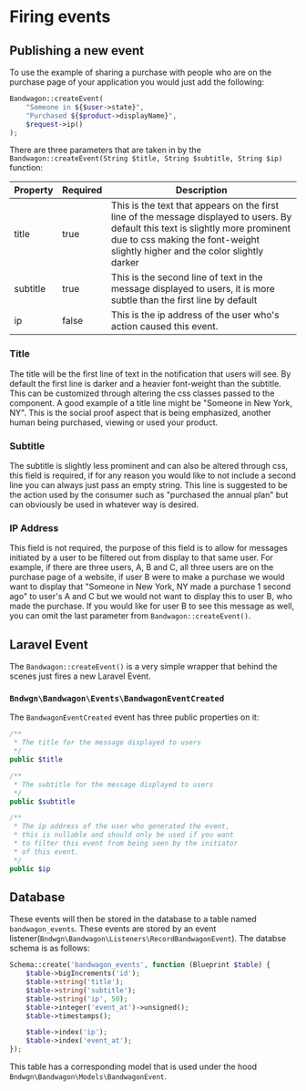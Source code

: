 # Firing events

## Publishing a new event

To use the example of sharing a purchase with people who are on the purchase page of your application you would just add the following:
```php
Bandwagon::createEvent(
    "Someone in ${$user->state}",
    "Purchased ${$product->displayName}",
    $request->ip()
); 
```
There are three parameters that are taken in by the `Bandwagon::createEvent(String $title, String $subtitle, String $ip)` function:

| Property | Required | Description |
| -----------| ------ | ----------- |
| title | true | This is the text that appears on the first line of the message displayed to users. By default this text is slightly more prominent due to css making the font-weight slightly higher and the color slightly darker |
| subtitle | true | This is the second line of text in the message displayed to users, it is more subtle than the first line by default |
| ip | false | This is the ip address of the user who's action caused this event.

### Title
The title will be the first line of text in the notification that users will see. By default the first line is darker and a heavier font-weight than the subtitle. This can be customized through altering the css classes passed to the component. A good example of a title line might be "Someone in New York, NY". This is the social proof aspect that is being emphasized, another human being purchased, viewing or used your product.

### Subtitle
The subtitle is slightly less prominent and can also be altered through css, this field is required, if for any reason you would like to not include a second line you can always just pass an empty string. This line is suggested to be the action used by the consumer such as "purchased the annual plan" but can obviously be used in whatever way is desired. 

### IP Address
This field is not required, the purpose of this field is to allow for messages initiated by a user to be filtered out from display to that same user. For example, if there are three users, A, B and C, all three users are on the purchase page of a website, if user B were to make a purchase we would want to display that "Someone in New York, NY made a purchase 1 second ago" to user's A and C but we would not want to display this to user B, who made the purchase. If you would like for user B to see this message as well, you can omit the last parameter from `Bandwagon::createEvent()`.

## Laravel Event
The `Bandwagon::createEvent()` is a very simple wrapper that behind the scenes just fires a new Laravel Event.

### `Bndwgn\Bandwagon\Events\BandwagonEventCreated`
The `BandwagonEventCreated` event has three public properties on it: 
```php
/**
 * The title for the message displayed to users 
 */
public $title

/**
 * The subtitle for the message displayed to users 
 */
public $subtitle

/**
 * The ip address of the user who generated the event,
 * this is nullable and should only be used if you want
 * to filter this event from being seen by the initiator
 * of this event. 
 */
public $ip
```

## Database

These events will then be stored in the database to a table named `bandwagon_events`. These events are stored by an event listener(`Bndwgn\Bandwagon\Listeners\RecordBandwagonEvent`). The databse schema is as follows:

```php
Schema::create('bandwagon_events', function (Blueprint $table) {
    $table->bigIncrements('id');
    $table->string('title');
    $table->string('subtitle');
    $table->string('ip', 50);
    $table->integer('event_at')->unsigned();
    $table->timestamps();

    $table->index('ip');
    $table->index('event_at');
});
```

This table has a corresponding model that is used under the hood `Bndwgn\Bandwagon\Models\BandwagonEvent`.